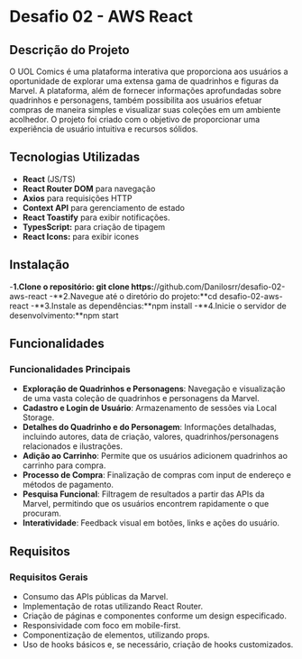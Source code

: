 # Desafio 02 - AWS React 

## Descrição do Projeto   

O UOL Comics é uma plataforma interativa que proporciona aos usuários a oportunidade de explorar uma extensa gama de quadrinhos e figuras da Marvel. A plataforma, além de fornecer informações aprofundadas sobre quadrinhos e personagens, também possibilita aos usuários efetuar compras de maneira simples e visualizar suas coleções em um ambiente acolhedor. O projeto foi criado com o objetivo de proporcionar uma experiência de usuário intuitiva e recursos sólidos.  

## Tecnologias Utilizadas  

- **React** (JS/TS)  
- **React Router DOM** para navegação  
- **Axios** para requisições HTTP  
- **Context API** para gerenciamento de estado  
- **React Toastify** para exibir notificações.
- **TypesScript:** para criação de tipagem 
- **React Icons:** para exibir icones

## Instalação

-**1.Clone o repositório: git clone https:**//github.com/Danilosrr/desafio-02-aws-react
-**2.Navegue até o diretório do projeto:**cd desafio-02-aws-react
-**3.Instale as dependências:**npm install
-**4.Inicie o servidor de desenvolvimento:**npm start

## Funcionalidades  

### Funcionalidades Principais  

- **Exploração de Quadrinhos e Personagens**: Navegação e visualização de uma vasta coleção de quadrinhos e personagens da Marvel.  
- **Cadastro e Login de Usuário**: Armazenamento de sessões via Local Storage.  
- **Detalhes do Quadrinho e do Personagem**: Informações detalhadas, incluindo autores, data de criação, valores, quadrinhos/personagens relacionados e ilustrações.  
- **Adição ao Carrinho**: Permite que os usuários adicionem quadrinhos ao carrinho para compra.  
- **Processo de Compra**: Finalização de compras com input de endereço e métodos de pagamento.  
- **Pesquisa Funcional**: Filtragem de resultados a partir das APIs da Marvel, permitindo que os usuários encontrem rapidamente o que procuram.  
- **Interatividade**: Feedback visual em botões, links e ações do usuário.  

## Requisitos  

### Requisitos Gerais  

- Consumo das APIs públicas da Marvel.  
- Implementação de rotas utilizando React Router.  
- Criação de páginas e componentes conforme um design especificado.  
- Responsividade com foco em mobile-first.  
- Componentização de elementos, utilizando props.  
- Uso de hooks básicos e, se necessário, criação de hooks customizados.  

